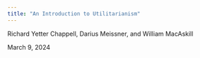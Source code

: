 ```yaml
---
title: "An Introduction to Utilitarianism"
---
```


Richard Yetter Chappell, Darius Meissner, and William MacAskill

March 9, 2024
